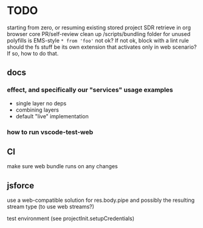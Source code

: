 # TODO

starting from zero, or resuming existing stored project
SDR retrieve in org browser
core PR/self-review
clean up /scripts/bundling folder for unused polyfills
is EMS-style `* from 'foo'` not ok? If not ok, block with a lint rule
should the fs stuff be its own extension that activates only in web scenario? If so, how to do that.

## docs

### effect, and specifically our "services" usage examples

- single layer no deps
- combining layers
- default "live" implementation

### how to run vscode-test-web

## CI

make sure web bundle runs on any changes

## jsforce

use a web-compatible solution for res.body.pipe and possibly the resulting stream type (to use web streams?)

test environment (see projectInit.setupCredentials)
